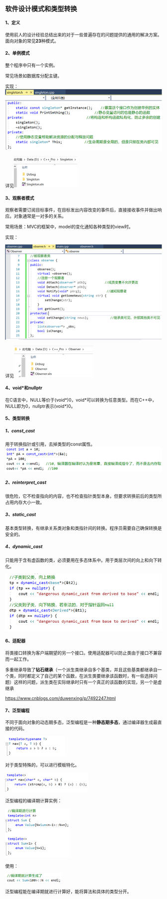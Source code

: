 ## 软件设计模式和类型转换

#### 1、定义

使用前人的设计经验总结出来的对于一些普遍存在的问题提供的通用的解决方案。面向对象的常见**23**种模式。

#### 2、单例模式

整个程序中只有一个实例。

常见场景如数据库分配主键。

实现：![image-20200821163934113](慕课_设计模式.assets/image-20200821163934113.png)

详见<img src="慕课_设计模式.assets/image-20200821164019434.png" alt="image-20200821164019434" style="zoom:50%;" />

#### 3、观察者模式

观察者需要订阅目标事件，在目标发出内容改变的事件后，直接接收事件并做出响应。对象通常是一对多的关系。

常用场景：MVC的框架中，model的变化通知各种类型的view时。

实现：

![image-20200821183350520](慕课_设计模式.assets/image-20200821183350520.png)

详见<img src="慕课_设计模式.assets/image-20200821183436297.png" alt="image-20200821183436297" style="zoom:50%;" />

#### 4、void*和nullptr

在C语言中，NULL等价于(void*)0，void\*可以转换为任意类型。而在C++中，NULL即为0，nullptr表示(void\*)0。

#### 5、类型转换

##### 1、const_cast

用于转换指针或引用，去掉类型的const属性。![image-20200821191655642](慕课_设计模式.assets/image-20200821191655642.png)

##### 2、reinterpret_cast

很危险，它不检查指向的内容，也不检查指针类型本身。但要求转换前后的类型所占用内存大小一致。

##### 3、static_cast

基本类型转换，有继承关系类对象和类指针间的转换。程序员需要自己确保转换是安全的。

##### 4、dynamic_cast

只能用于含有虚函数的类，必须要用在多态体系中。用于类层次间的向上和向下转化。

![image-20200823222624808](慕课_设计模式.assets/image-20200823222624808.png)

#### 6、适配器

将类接口转换为客户端期望的另一个接口。使用适配器可以防止类由于接口不兼容而一起工作。

多重继承导致了**钻石继承**（一个派生类继承自多个基类，并且这些基类都继承自一个类，同时都定义了自己的某个函数，在派生类要继承该函数时，有一些选择问题）这样的问题，派生类在实际继承时只有一个真正的该函数的实现，另一个是虚继承

https://www.cnblogs.com/duwenxing/p/7492247.html

#### 7、泛型编程

不同于面向对象的动态期多态，泛型编程是一种**静态期多态**，通过编译器生成最直接的代码。

<img src="慕课_第八章.assets/image-20200824103345917.png" alt="image-20200824103345917" style="zoom:50%;" />

对于类型特殊的，可以进行模板特化。

<img src="慕课_第八章.assets/image-20200824104118199.png" alt="image-20200824104118199" style="zoom:50%;" />

泛型编程的编译期计算实例：

<img src="慕课_第八章.assets/image-20200824112218669.png" alt="image-20200824112218669" style="zoom:50%;" />

使用：

<img src="慕课_第八章.assets/image-20200824112303488.png" alt="image-20200824112303488" style="zoom:50%;" />

泛型编程能在编译期就进行计算好，能将算法和具体的类型分开。

